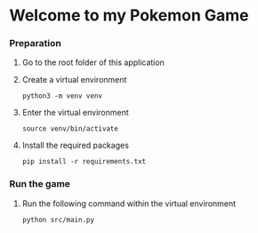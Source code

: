 # Welcome to my Pokemon Game

### Preparation

1.  Go to the root folder of this application

1.  Create a virtual environment

    ```
    python3 -m venv venv
    ```

1.  Enter the virtual environment

    ```
    source venv/bin/activate
    ```

1.  Install the required packages
    ```
    pip install -r requirements.txt
    ```

### Run the game

1.  Run the following command within the virtual environment
    ```
    python src/main.py
    ```
